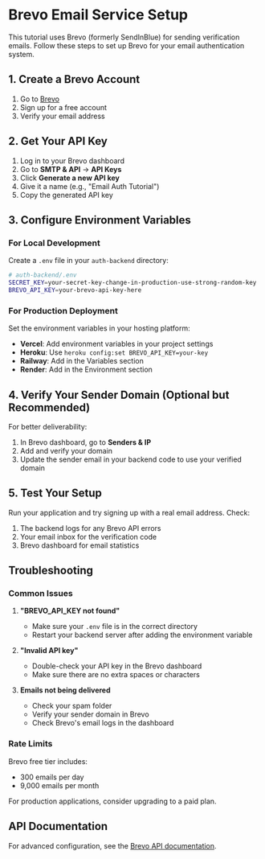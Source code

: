 # Brevo Email Service Setup

This tutorial uses Brevo (formerly SendInBlue) for sending verification emails. Follow these steps to set up Brevo for your email authentication system.

## 1. Create a Brevo Account

1. Go to [Brevo](https://www.brevo.com/)
2. Sign up for a free account
3. Verify your email address

## 2. Get Your API Key

1. Log in to your Brevo dashboard
2. Go to **SMTP & API** → **API Keys**
3. Click **Generate a new API key**
4. Give it a name (e.g., "Email Auth Tutorial")
5. Copy the generated API key

## 3. Configure Environment Variables

### For Local Development

Create a `.env` file in your `auth-backend` directory:

```bash
# auth-backend/.env
SECRET_KEY=your-secret-key-change-in-production-use-strong-random-key
BREVO_API_KEY=your-brevo-api-key-here
```

### For Production Deployment

Set the environment variables in your hosting platform:

- **Vercel**: Add environment variables in your project settings
- **Heroku**: Use `heroku config:set BREVO_API_KEY=your-key`
- **Railway**: Add in the Variables section
- **Render**: Add in the Environment section

## 4. Verify Your Sender Domain (Optional but Recommended)

For better deliverability:

1. In Brevo dashboard, go to **Senders & IP**
2. Add and verify your domain
3. Update the sender email in your backend code to use your verified domain

## 5. Test Your Setup

Run your application and try signing up with a real email address. Check:

1. The backend logs for any Brevo API errors
2. Your email inbox for the verification code
3. Brevo dashboard for email statistics

## Troubleshooting

### Common Issues

1. **"BREVO_API_KEY not found"**
   - Make sure your `.env` file is in the correct directory
   - Restart your backend server after adding the environment variable

2. **"Invalid API key"**
   - Double-check your API key in the Brevo dashboard
   - Make sure there are no extra spaces or characters

3. **Emails not being delivered**
   - Check your spam folder
   - Verify your sender domain in Brevo
   - Check Brevo's email logs in the dashboard

### Rate Limits

Brevo free tier includes:
- 300 emails per day
- 9,000 emails per month

For production applications, consider upgrading to a paid plan.

## API Documentation

For advanced configuration, see the [Brevo API documentation](https://developers.brevo.com/).
